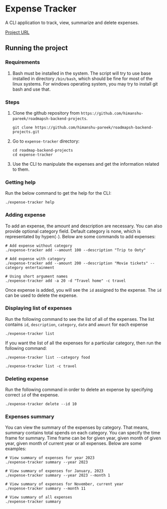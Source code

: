 # Expense Tracker

A CLI application to track, view, summarize and delete expenses.

[Project URL](https://roadmap.sh/projects/expense-tracker)

## Running the project

### Requirements

1. Bash must be installed in the system. The script will try to use base installed in directory `/bin/bash`, which should be fine for most of the linux systems. For windows operating system, you may try to install git bash and use that.

### Steps

1. Clone the github repository from `https://github.com/himanshu-pareek/roadmapsh-backend-projects`.
    ```shell
    git clone https://github.com/himanshu-pareek/roadmapsh-backend-projects.git
    ```
2. Go to `expense-tracker` directory:
    ```shell
    cd roadmap-backend-projects
    cd expense-tracker
    ```
3. Use the CLI to manipulate the expenses and get the information related to them.

### Getting help

Run the below command to get the help for the CLI:

```shell
./expense-tracker help
```

### Adding expense

To add an expense, the amount and description are necessary. You can also provide optional category field. Default category is none, which is representated by hypen(`-`). Below are some commands to add expenses:

```shell
# Add expense without category
./expense-tracker add --amount 100 --description "Trip to Ooty"

# Add expense with category
./expense-tracker add --amount 200 --description "Movie tickets" --category entertainment

# Using short argument names
./expense-tracker add -a 20 -d "Travel home" -c travel
```

Once expense is added, you will see the `id` assigned to the expense. The `id` can be used to delete the expense.

### Displaying list of expenses

Run the following command to see the list of all of the expenses. The list contains `id`, `description`, `category`, `date` and `amount` for each expense

```shell
./expense-tracker list
```

If you want the list of all the expenses for a particular category, then run the following command:

```shell
./expense-tracker list --category food

./expense-tracker list -c travel
```

### Deleting expense

Run the following command in order to delete an expense by specifying correct `id` of the expense.

```shell
./expense-tracker delete --id 10
```

### Expenses summary

You can view the summary of the expenses by category. That means, summary contains total spends on each category. You can specify the time frame for summary. Time frame can be for given year, given month of given year, given month of current year or all expenses. Below are some examples:

```shell
# View summary of expenses for year 2023
./expense-tracker summary --year 2023

# View summary of expenses for January, 2023
./expense-tracker summary --year 2023 --month 1

# View summary of expenses for November, current year
./expense-tracker summary --month 11

# View summary of all expenses
./expense-tracker summary
```
